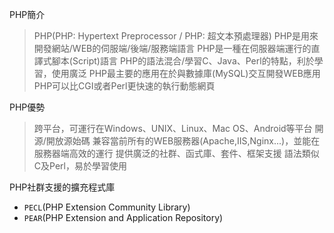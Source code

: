 PHP簡介
>PHP(PHP: Hypertext Preprocessor / PHP: 超文本預處理器)
>PHP是用來開發網站/WEB的伺服端/後端/服務端語言
>PHP是一種在伺服器端運行的直譯式腳本(Script)語言
>PHP的語法混合/學習C、Java、Perl的特點，利於學習，使用廣泛
>PHP最主要的應用在於與數據庫(MySQL)交互開發WEB應用
>PHP可以比CGI或者Perl更快速的執行動態網頁

PHP優勢
> 跨平台，可運行在Windows、UNIX、Linux、Mac OS、Android等平台
> 開源/開放源始碼
> 兼容當前所有的WEB服務器(Apache,IIS,Nginx...)，並能在服務器端高效的運行
> 提供廣泛的社群、函式庫、套件、框架支援
> 語法類似C及Perl，易於學習使用

PHP社群支援的擴充程式庫
* `PECL`(PHP Extension Community Library)
* `PEAR`(PHP Extension and Application Repository)